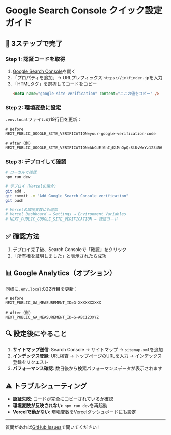 # Google Search Console クイック設定ガイド

## 🚀 3ステップで完了

### Step 1: 認証コードを取得
1. [Google Search Console](https://search.google.com/search-console)を開く
2. 「プロパティを追加」→ URLプレフィックス `https://inkfinder.jp`を入力
3. 「HTMLタグ」を選択してコードをコピー
   ```html
   <meta name="google-site-verification" content="ここの値をコピー" />
   ```

### Step 2: 環境変数に設定
`.env.local`ファイルの19行目を更新：
```env
# Before
NEXT_PUBLIC_GOOGLE_SITE_VERIFICATION=your-google-verification-code

# After（例）
NEXT_PUBLIC_GOOGLE_SITE_VERIFICATION=AbCdEfGhIjKlMnOpQrStUvWxYz123456
```

### Step 3: デプロイして確認
```bash
# ローカルで確認
npm run dev

# デプロイ（Vercelの場合）
git add .
git commit -m "Add Google Search Console verification"
git push

# Vercelの環境変数にも追加
# Vercel Dashboard → Settings → Environment Variables
# NEXT_PUBLIC_GOOGLE_SITE_VERIFICATION = 認証コード
```

## ✅ 確認方法
1. デプロイ完了後、Search Consoleで「確認」をクリック
2. 「所有権を証明しました」と表示されたら成功

## 📊 Google Analytics（オプション）
同様に`.env.local`の22行目を更新：
```env
# Before
NEXT_PUBLIC_GA_MEASUREMENT_ID=G-XXXXXXXXXX

# After（例）
NEXT_PUBLIC_GA_MEASUREMENT_ID=G-ABC123XYZ
```

## 🔍 設定後にやること
1. **サイトマップ送信**: Search Console → サイトマップ → `sitemap.xml`を追加
2. **インデックス登録**: URL検査 → トップページのURLを入力 → インデックス登録をリクエスト
3. **パフォーマンス確認**: 数日後から検索パフォーマンスデータが表示されます

## ⚠️ トラブルシューティング
- **認証失敗**: コードが完全にコピーされているか確認
- **環境変数が反映されない**: `npm run dev`を再起動
- **Vercelで動かない**: 環境変数をVercelダッシュボードにも設定

---
質問があれば[GitHub Issues](https://github.com/your-repo/ink-finder/issues)で聞いてください！